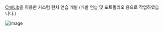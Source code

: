 [CmlLib](https://alphabs.gitbook.io/cmllib/v/v4-kr)을 이용한 커스텀 런처 연습 개발
(개발 연습 및 포트폴리오 용으로 작업하였습니다.)

![image](https://github.com/user-attachments/assets/63ebf12c-7593-4425-8646-2a372ef4b7f0)
